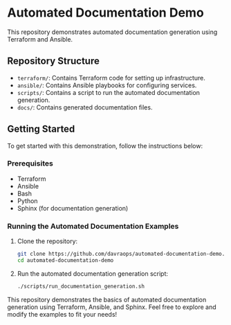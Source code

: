 # Automated Documentation Demo

This repository demonstrates automated documentation generation using Terraform and Ansible.

## Repository Structure

- `terraform/`: Contains Terraform code for setting up infrastructure.
- `ansible/`: Contains Ansible playbooks for configuring services.
- `scripts/`: Contains a script to run the automated documentation generation.
- `docs/`: Contains generated documentation files.

## Getting Started

To get started with this demonstration, follow the instructions below:

### Prerequisites

- Terraform
- Ansible
- Bash
- Python
- Sphinx (for documentation generation)

### Running the Automated Documentation Examples

1. Clone the repository:
    ```sh
    git clone https://github.com/davraops/automated-documentation-demo.git
    cd automated-documentation-demo
    ```

2. Run the automated documentation generation script:
    ```sh
    ./scripts/run_documentation_generation.sh
    ```

This repository demonstrates the basics of automated documentation generation using Terraform, Ansible, and Sphinx. Feel free to explore and modify the examples to fit your needs!
